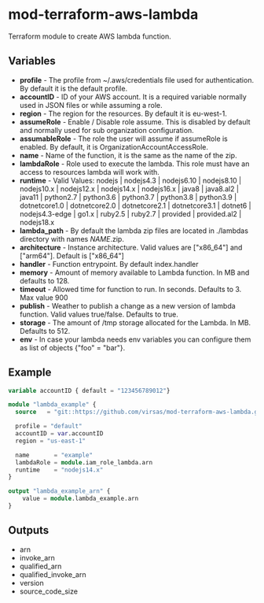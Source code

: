 # mod-terraform-aws-lambda

Terraform module to create AWS lambda function.

## Variables

- **profile** - The profile from ~/.aws/credentials file used for authentication. By default it is the default profile.
- **accountID** - ID of your AWS account. It is a required variable normally used in JSON files or while assuming a role.
- **region** - The region for the resources. By default it is eu-west-1.
- **assumeRole** - Enable / Disable role assume. This is disabled by default and normally used for sub organization configuration.
- **assumableRole** - The role the user will assume if assumeRole is enabled. By default, it is OrganizationAccountAccessRole.
- **name** - Name of the function, it is the same as the name of the zip.
- **lambdaRole** - Role used to execute the lambda. This role must have an access to resources lambda will work with.
- **runtime** - Valid Values: nodejs | nodejs4.3 | nodejs6.10 | nodejs8.10 | nodejs10.x | nodejs12.x | nodejs14.x | nodejs16.x | java8 | java8.al2 | java11 | python2.7 | python3.6 | python3.7 | python3.8 | python3.9 | dotnetcore1.0 | dotnetcore2.0 | dotnetcore2.1 | dotnetcore3.1 | dotnet6 | nodejs4.3-edge | go1.x | ruby2.5 | ruby2.7 | provided | provided.al2 | nodejs18.x
- **lambda_path** - By default the lambda zip files are located in ./lambdas directory with names *NAME*.zip.
- **architecture** - Instance architecture. Valid values are [\"x86_64\"] and [\"arm64\"]. Default is [\"x86_64\"]
- **handler** - Function entrypoint. By default index.handler
- **memory** - Amount of memory available to Lambda function. In MB and defaults to 128.
- **timeout** - Allowed time for function to run. In seconds. Defaults to 3. Max value 900
- **publish** - Weather to publish a change as a new version of lambda function. Valid values true/false. Defaults to true.
- **storage** - The amount of /tmp storage allocated for the Lambda. In MB. Defaults to 512.
- **env** - In case your lambda needs env variables you can configure them as list of objects {\"foo\" = \"bar\"}.

## Example

``` terraform
variable accountID { default = "123456789012"}

module "lambda_example" {
  source   = "git::https://github.com/virsas/mod-terraform-aws-lambda.git?ref=v1.0.5"

  profile = "default"
  accountID = var.accountID
  region = "us-east-1"

  name       = "example"
  lambdaRole = module.iam_role_lambda.arn
  runtime    = "nodejs14.x"
}

output "lambda_example_arn" {
    value = module.lambda_example.arn
}
```

## Outputs

- arn
- invoke_arn
- qualified_arn
- qualified_invoke_arn
- version
- source_code_size